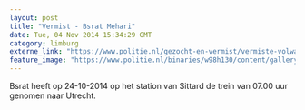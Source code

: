 ```yaml
---
layout: post
title: "Vermist - Bsrat Mehari"
date: Tue, 04 Nov 2014 15:34:29 GMT
category: limburg
externe_link: "https://www.politie.nl/gezocht-en-vermist/vermiste-volwassenen/2014/november/bsrat-mehari.html"
feature_image: "https://www.politie.nl/binaries/w98h130/content/gallery/politie/vermist/vermiste-volwassenen/2014/november/bsrat-mehari.jpg"
---
```


Bsrat heeft op 24-10-2014 op het station van Sittard de trein van 07.00 uur genomen naar Utrecht.
